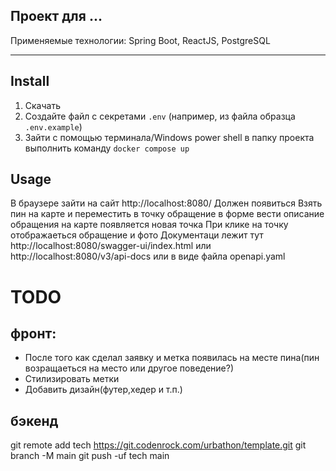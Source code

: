 ﻿Проект для ...
---
Применяемые технологии: Spring Boot, ReactJS, PostgreSQL
***

## Install

1. Скачать
2. Создайте файл с секретами `.env` (например, из файла образца `.env.example`)
3. Зайти с помощью терминала/Windows power shell в папку проекта выполнить команду `docker compose up`

## Usage

В браузере зайти на сайт
http://localhost:8080/
Должен появиться
Взять пин на карте и переместить в точку обращение
в форме вести описание обращения
на карте появляется новая точка
При клике на точку отображаеться обращение и фото
Документаци лежит тут http://localhost:8080/swagger-ui/index.html
или http://localhost:8080/v3/api-docs
или в виде файла openapi.yaml
# TODO
 
## фронт:
- После того как сделал заявку и метка появилась на месте пина(пин возращаеться на место или другое поведение?)
- Стилизировать метки 
- Добавить дизайн(футер,хедер и т.п.)
## бэкенд
 
git remote add tech https://git.codenrock.com/urbathon/template.git
git branch -M main
git push -uf tech main

